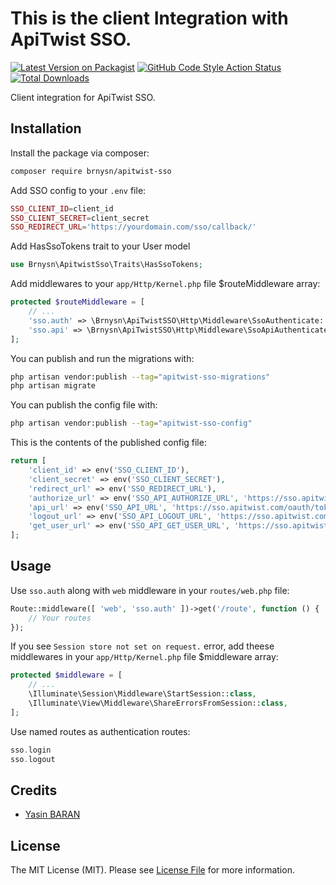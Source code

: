 
# This is the client Integration with ApiTwist SSO.

[![Latest Version on Packagist](https://img.shields.io/packagist/v/brnysn/apitwist-sso.svg?style=flat-square)](https://packagist.org/packages/brnysn/apitwist-sso)
[![GitHub Code Style Action Status](https://img.shields.io/github/workflow/status/brnysn/apitwist-sso/Fix%20PHP%20code%20style%20issues?label=code%20style)](https://github.com/brnysn/apitwist-sso/actions?query=workflow%3A"Fix+PHP+code+style+issues"+branch%3Amain)
[![Total Downloads](https://img.shields.io/packagist/dt/brnysn/apitwist-sso.svg?style=flat-square)](https://packagist.org/packages/brnysn/apitwist-sso)

Client integration for ApiTwist SSO.

## Installation

Install the package via composer:

```bash
composer require brnysn/apitwist-sso
```

Add SSO config to your `.env` file:

```php
SSO_CLIENT_ID=client_id
SSO_CLIENT_SECRET=client_secret
SSO_REDIRECT_URL='https://yourdomain.com/sso/callback/'
```

Add HasSsoTokens trait to your User model

```php
use Brnysn\ApitwistSso\Traits\HasSsoTokens;
```

Add middlewares to your `app/Http/Kernel.php` file $routeMiddleware array:

```php
protected $routeMiddleware = [
    // ...
    'sso.auth' => \Brnysn\ApiTwistSSO\Http\Middleware\SsoAuthenticate::class,
    'sso.api' => \Brnysn\ApiTwistSSO\Http\Middleware\SsoApiAuthenticate::class,
];
```

You can publish and run the migrations with:

```bash
php artisan vendor:publish --tag="apitwist-sso-migrations"
php artisan migrate
```

You can publish the config file with:

```bash
php artisan vendor:publish --tag="apitwist-sso-config"
```

This is the contents of the published config file:

```php
return [
    'client_id' => env('SSO_CLIENT_ID'),
    'client_secret' => env('SSO_CLIENT_SECRET'),
    'redirect_url' => env('SSO_REDIRECT_URL'),
    'authorize_url' => env('SSO_API_AUTHORIZE_URL', 'https://sso.apitwist.com/oauth/authorize'),
    'api_url' => env('SSO_API_URL', 'https://sso.apitwist.com/oauth/token'),
    'logout_url' => env('SSO_API_LOGOUT_URL', 'https://sso.apitwist.com/logout'),
    'get_user_url' => env('SSO_API_GET_USER_URL', 'https://sso.apitwist.com/api/user'),
];
```

## Usage

Use `sso.auth` along with `web` middleware in your `routes/web.php` file:

```php
Route::middleware([ 'web', 'sso.auth' ])->get('/route', function () {
    // Your routes
});
```

If you see `Session store not set on request.` error, add theese middlewares in your `app/Http/Kernel.php` file $middleware array:

```php
protected $middleware = [
    // ...
    \Illuminate\Session\Middleware\StartSession::class,
    \Illuminate\View\Middleware\ShareErrorsFromSession::class,
];
```


Use named routes as authentication routes:

```php
sso.login
sso.logout
```

## Credits

- [Yasin BARAN](https://github.com/brnysn)

## License

The MIT License (MIT). Please see [License File](LICENSE.md) for more information.
